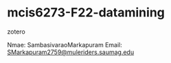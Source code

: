 # mcis6273-F22-datamining

zotero 

Nmae: SambasivaraoMarkapuram
Email: SMarkapuram2759@muleriders.saumag.edu
